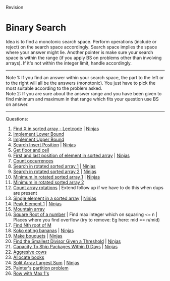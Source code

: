 Revision

# Binary Search

Idea is to find a monotonic search space. Perform operations (include or reject) on the search space accordingly. Search space implies the space where your answer might lie. Another pointer is make sure your search space is within the range (if you apply BS on problems other than involving arrays). If it's not within the integer limit, handle accordingly.
<hr>
Note 1: If you find an answer within your search space, the part to the left or to the right will all be the answers (monotonic). You just have to pick the most suitable according to the problem asked.
<br>
Note 2: If you are sure about the answer range and you have been given to find minimum and maximum in that range which fits your question use BS on answer.
<hr>

Questions:
1. [Find X in sorted array - Leetcode](https://leetcode.com/problems/binary-search/description/) | [Ninjas](https://www.naukri.com/code360/problems/binary-search_972)
2. [Implement Lower Bound](https://www.naukri.com/code360/problems/lower-bound_8165382)
3. [Implement Upper Bound](https://www.naukri.com/code360/problems/implement-upper-bound_8165383)
4. [Search Insert Position](https://leetcode.com/problems/search-insert-position/description/) | [Ninjas](https://www.naukri.com/code360/problems/algorithm-to-find-best-insert-position-in-sorted-array_839813)
5. [Get floor and ceil](https://www.naukri.com/code360/problems/ceiling-in-a-sorted-array_1825401)
6. [First and last position of element in sorted array](https://leetcode.com/problems/find-first-and-last-position-of-element-in-sorted-array/description/) | [Ninjas](https://www.naukri.com/code360/problems/first-and-last-position-of-an-element-in-sorted-array_1082549)
7. [Count occurrences](https://www.naukri.com/code360/problems/occurrence-of-x-in-a-sorted-array_630456)
8. [Search in rotated sorted array 1](https://leetcode.com/problems/search-in-rotated-sorted-array/description/) | [Ninjas](https://www.naukri.com/code360/problems/search-in-rotated-sorted-array_1082554)
9. [Search in rotated sorted array 2](https://leetcode.com/problems/search-in-rotated-sorted-array-ii/description/) | [Ninjas](https://www.naukri.com/code360/problems/search-in-a-rotated-sorted-array-ii_7449547)
10. [Minimum in rotated sorted array 1](https://leetcode.com/problems/find-minimum-in-rotated-sorted-array/description/) | [Ninjas](https://www.naukri.com/code360/problems/rotated-array_1093219)
11. [Minimum in rotated sorted array 2](https://leetcode.com/problems/find-minimum-in-rotated-sorted-array-ii/description/)
12. [Count array rotations](https://www.naukri.com/code360/problems/rotation_7449070) | Extend follow up if we have to do this when dups are present
13. [Single element in a sorted array](https://leetcode.com/problems/single-element-in-a-sorted-array/description/) | [Ninjas](https://www.naukri.com/code360/problems/unique-element-in-sorted-array_1112654)
14. [Peak Element 1](https://leetcode.com/problems/find-peak-element/description/) | [Ninjas](https://www.naukri.com/code360/problems/find-peak-element_1081482)
15. [Mountain array](https://leetcode.com/problems/peak-index-in-a-mountain-array/description/)
16. [Square Root of a number](https://www.naukri.com/code360/problems/square-root-integral_893351) | Find max integer which on squaring <= n | Places where you find overflow (try to remove: Eg here: mid == n/mid)
17. [Find Nth root of M](https://www.naukri.com/code360/problems/nth-root-of-m_1062679)
18. [Koko eating bananas](https://leetcode.com/problems/koko-eating-bananas/description/) | [Ninjas](https://www.naukri.com/code360/problems/minimum-rate-to-eat-bananas_7449064)
19. [Make bouquets](https://leetcode.com/problems/minimum-number-of-days-to-make-m-bouquets/description/) | [Ninjas](https://www.naukri.com/code360/problems/rose-garden_2248080)
20. [Find the Smallest Divisor Given a Threshold](https://leetcode.com/problems/find-the-smallest-divisor-given-a-threshold/description/) | [Ninjas](https://www.naukri.com/code360/problems/smallest-divisor-with-the-given-limit_1755882)
21. [Capacity To Ship Packages Within D Days](https://leetcode.com/problems/capacity-to-ship-packages-within-d-days/description/) | [Ninjas](https://www.naukri.com/code360/problems/capacity-to-ship-packages-within-d-days_1229379)
22. [Aggresive cows](https://www.naukri.com/code360/problems/aggressive-cows_1082559)
23. [Allocate books](https://www.naukri.com/code360/problems/allocate-books_1090540)
24. [Split Array Largest Sum](https://leetcode.com/problems/split-array-largest-sum/description/) | [Ninjas](https://www.naukri.com/code360/problems/largest-subarray-sum-minimized_7461751)
25. [Painter's partition problem](https://www.naukri.com/code360/problems/painter-s-partition-problem_1089557)
26. [Row with Max 1's](https://www.naukri.com/code360/problems/row-of-a-matrix-with-maximum-ones_982768)
